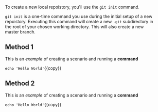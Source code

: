 To create a new local repoistory, you'll use the `git init` command.

`git init` is a one-time command you use during the initial setup of a new repoistory. Executing this command will create a new `.git` subdirectory in the root of your chosen working directory. This will also create a new master branch. 

## Method 1

This is an _example_ of creating a scenario and running a **command**

`echo 'Hello World'`{{copy}}


## Method 2

This is an _example_ of creating a scenario and running a **command**

`echo 'Hello World'`{{copy}}
